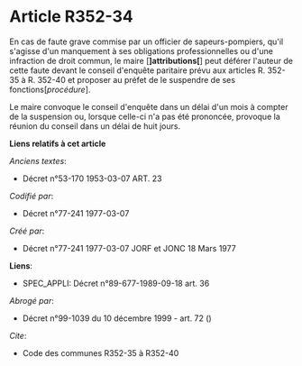 # Article R352-34

En cas de faute grave commise par un officier de sapeurs-pompiers, qu'il s'agisse d'un manquement à ses obligations
professionnelles ou d'une infraction de droit commun, le maire [**]attributions[**] peut déférer l'auteur de cette faute
devant le conseil d'enquête paritaire prévu aux articles R. 352-35 à R. 352-40 et proposer au préfet de le suspendre de ses
fonctions[*procédure*].

Le maire convoque le conseil d'enquête dans un délai d'un mois à compter de la suspension ou, lorsque celle-ci n'a pas été
prononcée, provoque la réunion du conseil dans un délai de huit jours.

**Liens relatifs à cet article**

_Anciens textes_:

  - Décret n°53-170 1953-03-07 ART. 23

_Codifié par_:

  - Décret n°77-241 1977-03-07

_Créé par_:

  - Décret n°77-241 1977-03-07 JORF et JONC 18 Mars 1977

**Liens**:

  - SPEC_APPLI: Décret n°89-677-1989-09-18 art. 36

_Abrogé par_:

  - Décret n°99-1039 du 10 décembre 1999 - art. 72 ()

_Cite_:

  - Code des communes R352-35 à R352-40

